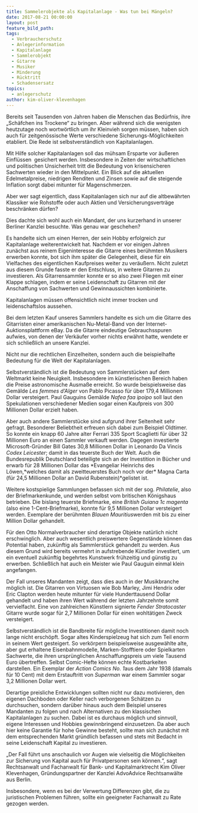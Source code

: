 ```yaml
---
title: Sammelerobjekte als Kapitalanlage - Was tun bei Mängeln?
date: 2017-08-21 00:00:00
layout: post
feature_bild_path:
tags:
  - Verbraucherschutz
  - Anlegerinformation
  - Kapitalanlage
  - Sammlerobjekt
  - Gitarre
  - Musiker
  - Minderung
  - Rücktritt
  - Schadensersatz
topics:
  - anlegerschutz
author: kim-oliver-klevenhagen
---
```



Bereits seit Tausenden von Jahren haben die Menschen das Bedürfnis, ihre „Schäfchen ins Trockene“ zu bringen. Aber während sich die wenigsten heutzutage noch wortwörtlich um ihr Kleinvieh sorgen müssen, haben sich auch für zeitgenössische Werte verschiedene Sicherungs-Möglichkeiten etabliert. Die Rede ist selbstverständlich von Kapitalanlagen.

Mit Hilfe solcher Kapitalanlagen soll das mühsam Ersparte vor äußeren Einflüssen  gesichert werden. Insbesondere in Zeiten der wirtschaftlichen und politischen Unsicherheit tritt die Bedeutung von krisensicheren Sachwerten wieder in den Mittelpunkt. Ein Blick auf die aktuellen Edelmetalpreise, niedrigen Renditen und Zinsen sowie auf die steigende Inflation sorgt dabei mitunter für Magenschmerzen.

Aber wer sagt eigentlich, dass Kapitalanlagen sich nur auf die altbewährten Klassiker wie Rohstoffe oder auch Aktien und Versicherungsverträge beschränken dürfen?

Dies dachte sich wohl auch ein Mandant, der uns kurzerhand in unserer Berliner Kanzlei besuchte. Was genau war geschehen?

Es handelte sich um einen Herren, der sein Hobby erfolgreich zur Kapitalanlage weiterentwickelt hat. Nachdem er vor einigen Jahren zunächst aus reinem Eigeninteresse die Gitarre eines berühmten Musikers erwerben konnte, bot sich ihm später die Gelegenheit, diese für ein Vielfaches des eigentlichen Kaufpreises weiter zu veräußern. Nicht zuletzt aus diesem Grunde fasste er den Entschluss, in weitere Gitarren zu investieren. Als Gitarrensammler konnte er so also zwei Fliegen mit einer Klappe schlagen, indem er seine Leidenschaft zu Gitarren mit der Anschaffung von Sachwerten und Gewinnaussichten kombinierte.

Kapitalanlagen müssen offensichtlich nicht immer trocken und leidenschaftslos aussehen.

Bei dem letzten Kauf unseres Sammlers handelte es sich um die Gitarre des Gitarristen einer amerikanischen Nu-Metal-Band von der Internet-Auktionsplattform eBay. Da die Gitarre eindeutige Gebrauchsspuren aufwies, von denen der Verkäufer vorher nichts erwähnt hatte, wendete er sich schließlich an unsere Kanzlei.

Nicht nur die rechtlichen Einzelheiten, sondern auch die beispielhafte Bedeutung für die Welt der Kapitalanlagen.

Selbstverständlich ist die Bedeutung von Sammlerstücken auf dem Weltmarkt keine Neuigkeit. Insbesondere im künstlerischen Bereich haben die Preise astronomische Ausmaße erreicht. So wurde beispielsweise das Gemälde *Les femmes d’Alger* von Pablo Picasso für über 179,4 Millionen Dollar versteigert. Paul Gauguins Gemälde *Nafea faa ipoipo* soll laut den Spekulationen verschiedener Medien sogar einen Kaufpreis von 300 Millionen Dollar erzielt haben.

Aber auch andere Sammlerstücke sind aufgrund ihrer Seltenheit sehr gefragt. Besonderer Beliebtheit erfreuen sich dabei zum Beispiel Oldtimer. So konnte ein knapp 60 Jahre alter Ferrari 335 Sport Scaglietti für über 32 Millionen Euro an einen Sammler verkauft werden. Dagegen investierte Microsoft-Gründer Bill Gates 30,8 Millionen Dollar in Leonardo Da Vincis *Codex Leicester*; damit in das teuerste Buch der Welt. Auch die Bundesrepublik Deutschland beteiligte sich an der Investition in Bücher und erwarb für 28 Millionen Dollar das *Evangeliar Heinrichs des Löwen,*welches damit als zweitteuerstes Buch noch vor der\* Magna Carta (für 24,5 Millionen Dollar an David Rubenstein)\*gelistet ist.

Weitere kostspielige Sammlungen befassen sich mit der sog. *Philatelie*, also der Briefmarkenkunde, und werden selbst vom britischen Königshaus betrieben. Die bislang teuerste Briefmarke, eine *British Guiana 1c magenta* (also eine 1-Cent-Briefmarke), konnte für 9,5 Millionen Dollar versteigert werden. Exemplare der berühmten *Blauen Mauritius*werden mit bis zu einer Million Dollar gehandelt.

Für den Otto Normalverbraucher sind derartige Objekte natürlich nicht erschwinglich. Aber auch wesentlich preiswertere Gegenstände können das Potential haben, zukünftig als Sammlerstück gehandelt zu werden. Aus diesem Grund wird bereits vermehrt in aufstrebende Künstler investiert, um ein eventuell zukünftig begehrtes Kunstwerk frühzeitig und günstig zu erwerben. Schließlich hat auch ein Meister wie Paul Gauguin einmal klein angefangen.

Der Fall unseres Mandanten zeigt, dass dies auch in der Musikbranche möglich ist. Die Gitarren von Virtuosen wie Bob Marley, Jimi Hendrix oder Eric Clapton werden heute mitunter für viele Hunderttausend Dollar gehandelt und haben ihren Wert während der letzten Jahrzehnte somit vervielfacht. Eine von zahlreichen Künstlern signierte *Fender Stratocaster* Gitarre wurde sogar für 2,7 Millionen Dollar für einen wohltätigen Zweck versteigert.

Selbstverständlich ist die Bandbreite für mögliche Investitionen damit noch lange nicht erschöpft. Sogar altes Kinderspielzeug hat sich zum Teil enorm in seinem Wert gesteigert. So verkörpern beispielsweise ausgewählte alte, aber gut erhaltene Eisenbahnmodelle, Marken-Stofftiere oder Spielkarten Sachwerte, die ihren ursprünglichen Anschaffungspreis um viele Tausend Euro übertreffen. Selbst Comic-Hefte können echte Kostbarkeiten darstellen. Ein Exemplar der *Action Comics No. 1*aus dem Jahr 1938 (damals für 10 Cent) mit dem Erstauftritt von *Superman* war einem Sammler sogar 3,2 Millionen Dollar wert.

Derartige preisliche Entwicklungen sollten nicht nur dazu motivieren, den eigenen Dachboden oder Keller nach verborgenen Schätzen zu durchsuchen, sondern darüber hinaus auch dem Beispiel unseres Mandanten zu folgen und nach Alternativen zu den klassischen Kapitalanlagen zu suchen. Dabei ist es durchaus möglich und sinnvoll, eigene Interessen und Hobbies gewinnbringend einzusetzen. Da aber auch hier keine Garantie für hohe Gewinne besteht, sollte man sich zunächst mit dem entsprechenden Markt gründlich befassen und stets mit Bedacht in seine Leidenschaft Kapital zu investieren.

„Der Fall führt uns anschaulich vor Augen wie vielseitig die Möglichkeiten zur Sicherung von Kapital auch für Privatpersonen sein können.“, sagt Rechtsanwalt und Fachanwalt für Bank- und Kapitalmarktrecht Kim Oliver Klevenhagen, Gründungspartner der Kanzlei AdvoAdvice Rechtsanwälte aus Berlin.

Insbesondere, wenn es bei der Verwertung Differenzen gibt, die zu juristischen Problemen führen, sollte ein geeigneter Fachanwalt zu Rate gezogen werden.